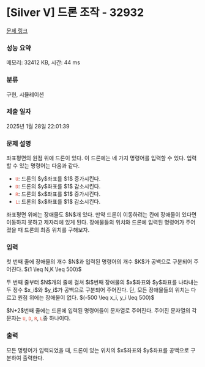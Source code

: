 # [Silver V] 드론 조작 - 32932 

[문제 링크](https://www.acmicpc.net/problem/32932) 

### 성능 요약

메모리: 32412 KB, 시간: 44 ms

### 분류

구현, 시뮬레이션

### 제출 일자

2025년 1월 28일 22:01:39

### 문제 설명

<p>좌표평면의 원점 위에 드론이 있다. 이 드론에는 네 가지 명령어를 입력할 수 있다. 입력할 수 있는 명령어는 다음과 같다.</p>

<ul>
	<li><span style="color:#e74c3c;"><code>U</code></span>: 드론의 $y$좌표를 $1$ 증가시킨다.</li>
	<li><span style="color:#e74c3c;"><code>D</code></span>: 드론의 $y$좌표를 $1$ 감소시킨다.</li>
	<li><span style="color:#e74c3c;"><code>R</code></span>: 드론의 $x$좌표를 $1$ 증가시킨다.</li>
	<li><span style="color:#e74c3c;"><code>L</code></span>: 드론의 $x$좌표를 $1$ 감소시킨다.</li>
</ul>

<p>좌표평면 위에는 장애물도 $N$개 있다. 만약 드론이 이동하려는 칸에 장애물이 있다면 이동하지 못하고 제자리에 있게 된다. 장애물들의 위치와 드론에 입력된 명령어가 주어졌을 때 드론의 최종 위치를 구해보자.</p>

### 입력 

 <p>첫 번째 줄에 장애물의 개수 $N$과 입력된 명령어의 개수 $K$가 공백으로 구분되어 주어진다. $(1 \leq N,K \leq 500)$</p>

<p>두 번째 줄부터 $N$개의 줄에 걸쳐 $i$번째 장애물의 $x$좌표와 $y$좌표를 나타내는 두 정수 $x_i$와 $y_i$가 공백으로 구분되어 주어진다. 단, 모든 장애물들의 위치는 다르고 원점 위에는 장애물이 없다. $(-500 \leq x_i, y_i \leq 500)$</p>

<p>$N+2$번째 줄에는 드론에 입력된 명령어들이 문자열로 주어진다. 주어진 문자열의 각 문자는 <span style="color:#e74c3c;"><code>U</code></span>, <span style="color:#e74c3c;"><code>D</code></span>, <span style="color:#e74c3c;"><code>R</code></span>, <span style="color:#e74c3c;"><code>L</code></span>중 하나이다.</p>

### 출력 

 <p>모든 명령어가 입력되었을 때, 드론이 있는 위치의 $x$좌표와 $y$좌표를 공백으로 구분하여 출력한다.</p>

